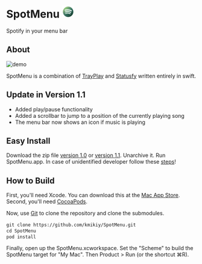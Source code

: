 # SpotMenu ![demo](https://github.com/kmikiy/SpotMenu/blob/master/SpotMenu/Assets.xcassets/AppIcon.appiconset/spotmenu%20(5)-1.png)
Spotify in your menu bar

About
-----
![demo](https://github.com/kmikiy/SpotMenu/blob/master/demo.gif)

SpotMenu is a combination of [TrayPlay](https://github.com/mborgerson/TrayPlay) 
and [Statusfy](https://github.com/paulyoung/Statusfy) written entirely in swift.

Update in Version 1.1
---------------------
+ Added play/pause functionality
+ Added a scrollbar to jump to a position of the currently playing song
+ The menu bar now shows an icon if music is playing

Easy Install
------------

Download the zip file [version 1.0](https://github.com/kmikiy/SpotMenu/raw/master/SpotMenu.zip) or [version 1.1](https://github.com/kmikiy/SpotMenu/raw/master/SpotMenu_1_1.zip). Unarchive it. Run SpotMenu.app.
In case of unidentified developer follow these [steps](https://mborgerson.com/trayplay)!

How to Build
------------

First, you'll need Xcode. You can download this at the [Mac App Store](https://itunes.apple.com/us/app/xcode/id497799835?mt=12).
Second, you'll need [CocoaPods](https://guides.cocoapods.org/using/getting-started.html). 

Now, use [Git](http://git-scm.com/) to clone the repository and clone the submodules.

    git clone https://github.com/kmikiy/SpotMenu.git
    cd SpotMenu
    pod install

Finally, open up the SpotMenu.xcworkspace. Set the "Scheme" to build the SpotMenu target for "My Mac". Then Product > Run (or the shortcut ⌘R).

